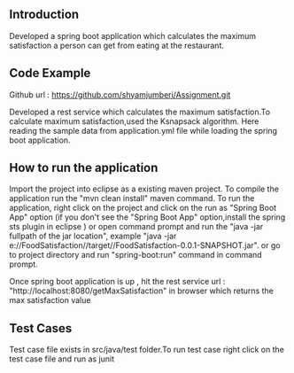 ## Introduction

Developed a spring boot application which calculates the maximum satisfaction a person can get from eating at the restaurant.

## Code Example

Github url : https://github.com/shyamjumberi/Assignment.git

Developed a rest service which calculates the maximum satisfaction.To calculate maximum satisfaction,used the Ksnapsack algorithm.
Here reading the sample data from application.yml file while loading the spring boot application.

## How to run the application
Import the project into eclipse as a existing maven project.
 To compile the application run the "mvn clean install" maven command.
 To run the application, right click on the project and click on the run as "Spring Boot App" option (if you don't see the "Spring Boot App" option,install the spring sts plugin in eclipse ) or open command prompt and run the "java -jar fullpath of the jar location", 
 example "java -jar e://FoodSatisfaction//target//FoodSatisfaction-0.0.1-SNAPSHOT.jar". or go to project directory and run "spring-boot:run" command in command prompt.

Once spring boot application is up , hit the rest service url : "http://localhost:8080/getMaxSatisfaction" 
in browser which returns the max satisfaction value

## Test Cases
Test case file exists in src/java/test folder.To run test case right click on the test case file and run as junit


